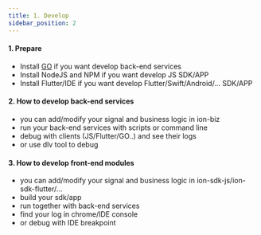 ```yaml
---
title: 1. Develop
sidebar_position: 2
---
```


#### 1. Prepare
* Install [GO](https://golang.org) if you want develop back-end services
* Install NodeJS and NPM if you want develop JS SDK/APP
* Install Flutter/IDE if you want develop Flutter/Swift/Android/... SDK/APP

#### 2. How to develop back-end services
* you can add/modify your signal and business logic in ion-biz
* run your back-end services with scripts or command line
* debug with clients (JS/Flutter/GO..) and see their logs
* or use dlv tool to debug

#### 3. How to develop front-end modules
* you can add/modify your signal and business logic in ion-sdk-js/ion-sdk-flutter/...
* build your sdk/app
* run together with back-end services
* find your log in chrome/IDE console
* or debug with IDE breakpoint

